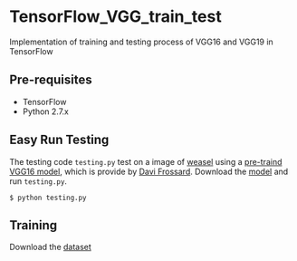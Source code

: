# TensorFlow_VGG_train_test
Implementation of training and testing process of VGG16 and VGG19 in TensorFlow

## Pre-requisites
* TensorFlow
* Python 2.7.x 

## Easy Run Testing
The testing code `testing.py` test on a image of [weasel](https://github.com/ZZUTK/TensorFlow_VGG_train_test/blob/master/laska.png) using a [pre-traind VGG16 model](http://www.cs.toronto.edu/~frossard/vgg16/vgg16_weights.npz), which is provide by [Davi Frossard](http://www.cs.toronto.edu/~frossard/post/vgg16/).
Download the [model](http://www.cs.toronto.edu/~frossard/vgg16/vgg16_weights.npz) and run `testing.py`.

    $ python testing.py


## Training
Download the [dataset](https://github.com/jaberg/skdata)
